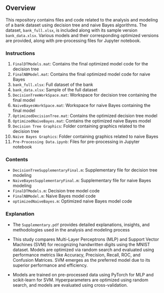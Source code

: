 ## Overview
This repository contains files and code related to the analysis and modeling of a bank dataset using decision tree and naive Bayes algorithms. The dataset, `bank_full.xlsx`, is included along with its sample version `bank_data.xlsx`. Various models and their corresponding optimized versions are provided, along with pre-processing files for Jupyter notebook.

### Instructions

1. `FinalDTModels.mat`: Contains the final optimized model code for the decision tree
2. `FinalNBModel.mat`: Contains the final optimized model code for naive Bayes
3. `bank_full.xlsx`: Full dataset of the bank
4. `bank_data.xlsx`: Sample of the full dataset
5. `DecisionTreeWorkSpace.mat`: Workspace for decision tree containing the final model
6. `NaiveBayesWorkSpace.mat`: Workspace for naive Bayes containing the final model
7. `OptimizedDecisionTree.mat`: Contains the optimized decision tree model
8. `OptimizedNaiveBayes.mat`: Contains the optimized naive Bayes model
9. `Decision Tree Graphics`: Folder containing graphics related to the decision tree
10. `Naive Bayes Graphics`: Folder containing graphics related to naive Bayes
11. `Pre-Processing Data.ipynb`: Files for pre-processing in Jupyter notebook

### Contents

- `DecisionTreeSupplementaryFinal.m`: Supplementary file for decision tree modeling
- `NaiveBayesSupplementaryFinal.m`: Supplementary file for naive Bayes modeling
- `FinalDTModels.m`: Decision tree model code
- `FinalNBModel.m`: Naive Bayes model code
- `optimizedNaiveBayes.m`: Optimized naive Bayes model code

### Explanation
- The `Supplementary.pdf` provides detailed explanations, insights, and methodologies used in the analysis and modeling process

- This study compares Multi-Layer Perceptrons (MLP) and Support Vector Machines (SVM) for recognizing handwritten digits using the MNIST dataset. Models are optimized via random search and evaluated using performance metrics like Accuracy, Precision, Recall, ROC, and Confusion Matrices. SVM emerges as the preferred model due to its superior performance and efficiency.

- Models are trained on pre-processed data using PyTorch for MLP and scikit-learn for SVM. Hyperparameters are optimized using random search, and models are evaluated using cross-validation.

